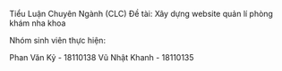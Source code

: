 Tiểu Luận Chuyên Ngành (CLC) 
Đề tài: Xây dựng website quản lí phòng khám nha khoa

Nhóm sinh viên thực hiện:

  Phan Văn Kỷ - 18110138
  Vũ Nhật Khanh - 18110135
